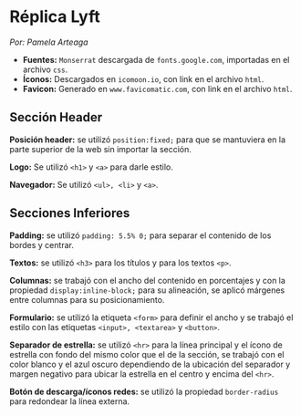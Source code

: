 <h1>Réplica Lyft</h1>

*Por: Pamela Arteaga*

- **Fuentes:** `Monserrat` descargada de `fonts.google.com`, importadas en el archivo `css`.
- **Íconos:** Descargados en `icomoon.io`, con link en el archivo `html`.
- **Favicon:** Generado en `www.favicomatic.com`, con link en el archivo `html`.

<h2>Sección Header</h2>

**Posición header:** se utilizó `position:fixed;` para que se mantuviera en la parte superior de la web sin importar la sección.

**Logo:** Se utilizó `<h1>` y `<a>` para darle estilo.

**Navegador:** Se utilizó `<ul>, <li>` y `<a>`.


<h2>Secciones Inferiores</h2>

**Padding:** se utilizó `padding: 5.5% 0;` para separar el contenido de los bordes y centrar.

**Textos:** se utilizó `<h3>` para los títulos y para los textos `<p>`.

**Columnas:** se trabajó con el ancho del contenido en porcentajes y con la propiedad `display:inline-block;` para su alineación, se aplicó márgenes entre columnas para su posicionamiento.

**Formulario:** se utilizó la etiqueta `<form>` para definir el ancho y se trabajó el estilo con las etiquetas `<input>, <textarea>` y `<button>`. 

**Separador de estrella:** se utilizó `<hr>` para la línea principal y el ícono de estrella con fondo del mismo color que el de la sección, se trabajó con el color blanco y el azul oscuro dependiendo de la ubicación del separador y margen negativo para ubicar la estrella en el centro y encima del `<hr>`.

**Botón de descarga/íconos redes:** se utilizó la propiedad `border-radius` para redondear la línea externa.
